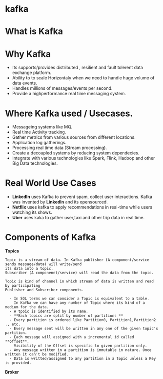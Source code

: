 # kafka

# What is Kafka

# Why Kafka

  - Its supports/provides distributed , resilient and fault tolerent data exchange platform.
  - Ability to to scale Horizontaly when we need to handle huge volume of data events.
  - Handles millions of messages/events per second.
  - Provide a highperformance real time messaging system.

# Where Kafka used / Usecases.

   - Messageing systems like MQ.
   - Real time Activity tracking.
   - Gather metrics from various sources from different locations.
   - Application log gatherings.
   - Processing real time data (Stream processing).
   - Create a decoupled systems by reducing system dependecies.
   - Integrate with various technologies like Spark, Flink, Hadoop and other Big Data technologies.
   
# Real World Use Cases
 
   - **LinkedIn** uses Kafka to prevent spam, collect user interactions. Kafka was invented by  **LinkedIn** and its opensourced.
   - <b>Netflix</b> uses kafka to apply recommendations in real-time while users watching its shows.
   - **Uber** uses kaka to gather user,taxi and other trip data in real time.
   
# Components of Kafka

  **Topics** 
  
    Topic is a stream of data. In Kafka publisher (A component/service sends message/data) will write/send 
    its data into a topic. 
    Subscriber (A componenet/service) will read the data from the topic. 
    
    Topic is kind of channel in which stream of data is written and read by participating 
    Publisher and Subscriber components.
    
      - In SQL terms we can consider a Topic is equivalent to a table. 
        In Kafka we can have any number of Topic where its kind of a medium for the data.
      - A tpoic is identified by its name.
      - **Each topics are split by number of partitions **
      - Every partition is ordered like Partition0, Partition1,Partition2 ., etc.
      - Every message sent will be written in any one of the given topic's partition. 
      - Each message will assigned with a incremental id called **offset**. 
        Visibility of the Offset is specific to given partition only.
      - Any message written in a partition is immutable in nature. Once written it can't be modified.
      - Data is writted/assigned to any partition in a topic unless a Key is provided.
      
   **Broker**
        
